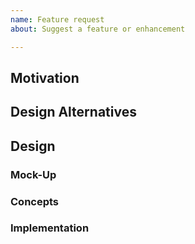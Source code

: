 ```yaml
---
name: Feature request
about: Suggest a feature or enhancement

---
```


## Motivation

<!--
What problem are we trying to solve?  Please link any relevant issues.
What use cases are we trying to accommodate?

Focus on the problem and save design ideas for the next section.
-->

## Design Alternatives

<!--
How could we accommodate the use cases above?
Is "do nothing" an option?
-->

## Design

<!--
Which design should we implement?
What are the advantages of this design?
What are some potential drawbacks of this design?
-->

### Mock-Up

<!--
What will this design look like to developers?
What will this design look like to end users?
-->

### Concepts

<!--
How will we teach this design?
What terminology will work best for the new concepts introduced by this design?
What existing precedents support the new concepts?
Where do the concepts set new precedents?
-->

### Implementation

<!--
How you would implement the design in Javascript?
How you would implement the design in C++?
What parts of the Mapbox GL ecosystem will need to change to accomodate this design?
Are there any important edge cases?
-->
